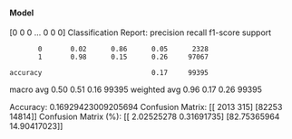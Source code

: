 #### Model
[0 0 0 ... 0 0 0]
Classification Report:
              precision    recall  f1-score   support

           0       0.02      0.86      0.05      2328
           1       0.98      0.15      0.26     97067

    accuracy                           0.17     99395
   macro avg       0.50      0.51      0.16     99395
weighted avg       0.96      0.17      0.26     99395

Accuracy: 0.16929423009205694
Confusion Matrix:
[[ 2013   315]
 [82253 14814]]
Confusion Matrix (%):
[[ 2.02525278  0.31691735]
 [82.75365964 14.90417023]]
